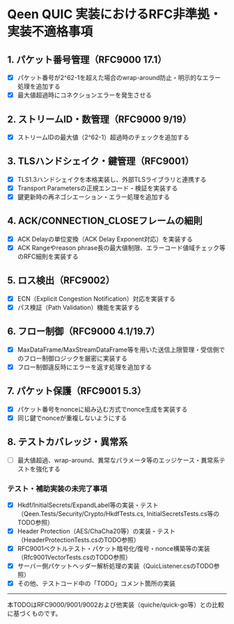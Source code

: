 # Qeen QUIC 実装におけるRFC非準拠・実装不適格事項

## 1. パケット番号管理（RFC9000 17.1）
- [x] パケット番号が2^62-1を超えた場合のwrap-around防止・明示的なエラー処理を追加する
- [x] 最大値超過時にコネクションエラーを発生させる

## 2. ストリームID・数管理（RFC9000 9/19）
- [x] ストリームIDの最大値（2^62-1）超過時のチェックを追加する

## 3. TLSハンドシェイク・鍵管理（RFC9001）
- [x] TLS1.3ハンドシェイクを本格実装し、外部TLSライブラリと連携する
- [x] Transport Parametersの正規エンコード・検証を実装する
- [x] 鍵更新時の再ネゴシエーション・エラー処理を追加する

## 4. ACK/CONNECTION_CLOSEフレームの細則
- [x] ACK Delayの単位変換（ACK Delay Exponent対応）を実装する
- [x] ACK Rangeやreason phrase長の最大値制限、エラーコード値域チェック等のRFC細則を実装する

## 5. ロス検出（RFC9002）
- [x] ECN（Explicit Congestion Notification）対応を実装する
- [x] パス検証（Path Validation）機能を実装する

## 6. フロー制御（RFC9000 4.1/19.7）
- [x] MaxDataFrame/MaxStreamDataFrame等を用いた送信上限管理・受信側でのフロー制御ロジックを厳密に実装する
- [x] フロー制御違反時にエラーを返す処理を追加する

## 7. パケット保護（RFC9001 5.3）
- [x] パケット番号をnonceに組み込む方式でnonce生成を実装する
- [x] 同じ鍵でnonceが重複しないようにする

## 8. テストカバレッジ・異常系
- [ ] 最大値超過、wrap-around、異常なパラメータ等のエッジケース・異常系テストを強化する

### テスト・補助実装の未完了事項
- [x] Hkdf/InitialSecrets/ExpandLabel等の実装・テスト（Qeen.Tests/Security/Crypto/HkdfTests.cs, InitialSecretsTests.cs等のTODO参照）
- [x] Header Protection（AES/ChaCha20等）の実装・テスト（HeaderProtectionTests.csのTODO参照）
- [x] RFC9001ベクトルテスト・パケット暗号化/復号・nonce構築等の実装（Rfc9001VectorTests.csのTODO参照）
- [x] サーバー側パケットヘッダー解析処理の実装（QuicListener.csのTODO参照）
- [x] その他、テストコード中の「TODO」コメント箇所の実装

---
本TODOはRFC9000/9001/9002および他実装（quiche/quick-go等）との比較に基づくものです。
